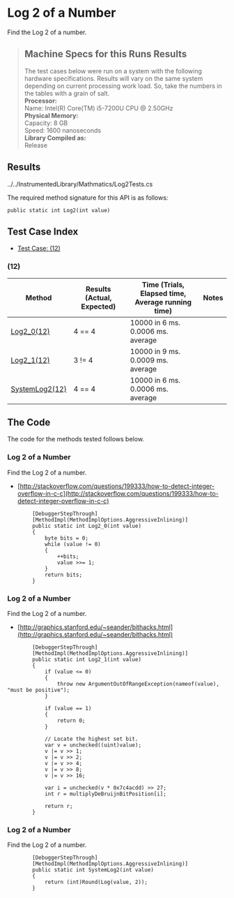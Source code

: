 # Log 2 of a Number

Find the Log 2 of a number.

> ## Machine Specs for this Runs Results
> The test cases below were run on a system with the following hardware specifications. Results will vary on the same system depending on current processing work load. So, take the numbers in the tables with a grain of salt.  
> **Processor:**  
> Name: Intel(R) Core(TM) i5-7200U CPU @ 2.50GHz  
  > **Physical Memory:**  
> Capacity: 8 GB  
> Speed: 1600 nanoseconds  
  > **Library Compiled as:**  
> Release  

## Results

../../InstrumentedLibrary/Mathmatics/Log2Tests.cs

The required method signature for this API is as follows:

```CSharp
public static int Log2(int value)
```

## Test Case Index

- [Test Case: (12)](#12)

### (12)

| Method | Results (Actual, Expected) | Time (Trials, Elapsed time, Average running time) | Notes |
|---|---|---|---|
| [Log2_0(12)](#Log-2-of-a-Number) | 4 == 4 | 10000 in 6 ms. 0.0006 ms. average |  |
| [Log2_1(12)](#Log-2-of-a-Number) | 3 != 4 | 10000 in 9 ms. 0.0009 ms. average |  |
| [SystemLog2(12)](#Log-2-of-a-Number) | 4 == 4 | 10000 in 6 ms. 0.0006 ms. average |  |

## The Code

The code for the methods tested follows below.

### Log 2 of a Number

Find the Log 2 of a number.  
- [http://stackoverflow.com/questions/199333/how-to-detect-integer-overflow-in-c-c](http://stackoverflow.com/questions/199333/how-to-detect-integer-overflow-in-c-c)

```CSharp
        [DebuggerStepThrough]
        [MethodImpl(MethodImplOptions.AggressiveInlining)]
        public static int Log2_0(int value)
        {
            byte bits = 0;
            while (value != 0)
            {
                ++bits;
                value >>= 1;
            }
            return bits;
        }
```

### Log 2 of a Number

Find the Log 2 of a number.  
- [http://graphics.stanford.edu/~seander/bithacks.html](http://graphics.stanford.edu/~seander/bithacks.html)

```CSharp
        [DebuggerStepThrough]
        [MethodImpl(MethodImplOptions.AggressiveInlining)]
        public static int Log2_1(int value)
        {
            if (value <= 0)
            {
                throw new ArgumentOutOfRangeException(nameof(value), "must be positive");
            }

            if (value == 1)
            {
                return 0;
            }

            // Locate the highest set bit.
            var v = unchecked((uint)value);
            v |= v >> 1;
            v |= v >> 2;
            v |= v >> 4;
            v |= v >> 8;
            v |= v >> 16;

            var i = unchecked(v * 0x7c4acdd) >> 27;
            int r = multiplyDeBruijnBitPosition[i];

            return r;
        }
```

### Log 2 of a Number

Find the Log 2 of a number.  

```CSharp
        [DebuggerStepThrough]
        [MethodImpl(MethodImplOptions.AggressiveInlining)]
        public static int SystemLog2(int value)
        {
            return (int)Round(Log(value, 2));
        }
```

